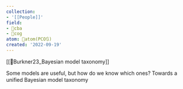 ```yaml
---
collection:
- '[[People]]'
field:
- 🐅cba
- 👾cog
atom: 🧭atom(PCO🔃)
created: '2022-09-19'
---
```


[[📜Burkner23_Bayesian model taxonomy]]

Some models are useful, but how do we know which ones? Towards a uniﬁed Bayesian model taxonomy